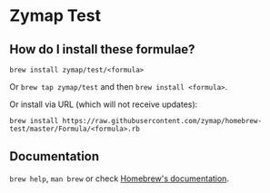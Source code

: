 # Zymap Test

## How do I install these formulae?
`brew install zymap/test/<formula>`

Or `brew tap zymap/test` and then `brew install <formula>`.

Or install via URL (which will not receive updates):

```
brew install https://raw.githubusercontent.com/zymap/homebrew-test/master/Formula/<formula>.rb
```

## Documentation
`brew help`, `man brew` or check [Homebrew's documentation](https://docs.brew.sh).
